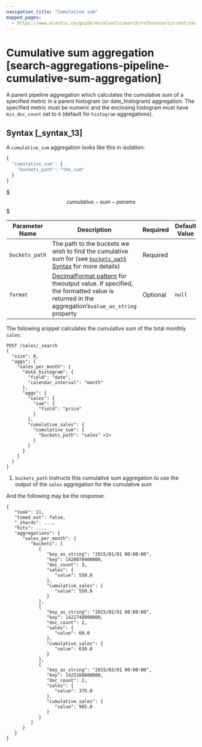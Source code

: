```yaml
---
navigation_title: "Cumulative sum"
mapped_pages:
  - https://www.elastic.co/guide/en/elasticsearch/reference/current/search-aggregations-pipeline-cumulative-sum-aggregation.html
---
```


# Cumulative sum aggregation [search-aggregations-pipeline-cumulative-sum-aggregation]


A parent pipeline aggregation which calculates the cumulative sum of a specified metric in a parent histogram (or date_histogram) aggregation. The specified metric must be numeric and the enclosing histogram must have `min_doc_count` set to `0` (default for `histogram` aggregations).

## Syntax [_syntax_13]

A `cumulative_sum` aggregation looks like this in isolation:

```js
{
  "cumulative_sum": {
    "buckets_path": "the_sum"
  }
}
```

$$$cumulative-sum-params$$$

| Parameter Name | Description | Required | Default Value |
| --- | --- | --- | --- |
| `buckets_path` | The path to the buckets we wish to find the cumulative sum for (see [`buckets_path` Syntax](/reference/data-analysis/aggregations/pipeline.md#buckets-path-syntax) for more details) | Required |  |
| `format` | [DecimalFormat pattern](https://docs.oracle.com/en/java/javase/11/docs/api/java.base/java/text/DecimalFormat.html) for theoutput value. If specified, the formatted value is returned in the aggregation’s`value_as_string` property | Optional | `null` |

The following snippet calculates the cumulative sum of the total monthly `sales`:

```console
POST /sales/_search
{
  "size": 0,
  "aggs": {
    "sales_per_month": {
      "date_histogram": {
        "field": "date",
        "calendar_interval": "month"
      },
      "aggs": {
        "sales": {
          "sum": {
            "field": "price"
          }
        },
        "cumulative_sales": {
          "cumulative_sum": {
            "buckets_path": "sales" <1>
          }
        }
      }
    }
  }
}
```

1. `buckets_path` instructs this cumulative sum aggregation to use the output of the `sales` aggregation for the cumulative sum


And the following may be the response:

```console-result
{
   "took": 11,
   "timed_out": false,
   "_shards": ...,
   "hits": ...,
   "aggregations": {
      "sales_per_month": {
         "buckets": [
            {
               "key_as_string": "2015/01/01 00:00:00",
               "key": 1420070400000,
               "doc_count": 3,
               "sales": {
                  "value": 550.0
               },
               "cumulative_sales": {
                  "value": 550.0
               }
            },
            {
               "key_as_string": "2015/02/01 00:00:00",
               "key": 1422748800000,
               "doc_count": 2,
               "sales": {
                  "value": 60.0
               },
               "cumulative_sales": {
                  "value": 610.0
               }
            },
            {
               "key_as_string": "2015/03/01 00:00:00",
               "key": 1425168000000,
               "doc_count": 2,
               "sales": {
                  "value": 375.0
               },
               "cumulative_sales": {
                  "value": 985.0
               }
            }
         ]
      }
   }
}
```


